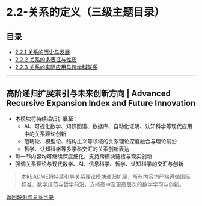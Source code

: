 # 2.2-关系的定义（三级主题目录）

## 目录

- [2.2.1 关系的历史与发展](./2.2.1-关系的历史与发展.md)
- [2.2.2 关系的多表征与性质](./2.2.2-关系的多表征与性质.md)
- [2.2.3 关系的实际应用与跨学科联系](./2.2.3-关系的实际应用与跨学科联系.md)

---

## 高阶递归扩展索引与未来创新方向 | Advanced Recursive Expansion Index and Future Innovation

- 本模块将持续递归扩展至：
  - AI、可视化数学、知识图谱、数据库、自动化证明、认知科学等现代应用中的关系理论创新
  - 范畴论、模型论、结构主义等领域的关系理论深度融合与理论前沿
  - 哲学、认知科学等多学科交汇的关系创新表达
- 每一节内容均可继续深度细化，支持跨模块链接与现实创新
- 强调关系理论与现代数学、AI、信息科学、哲学、认知科学的交汇与创新

> 本README将持续引导关系理论模块递归扩展，所有内容均严格遵循国际标准、数学规范与哲学前沿，支持高中及更高层次的数学学习与创新。

[返回映射与关系目录](../README.md)
